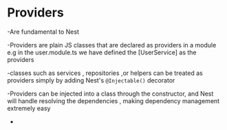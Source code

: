 # Providers 
-Are fundamental to Nest 

-Providers are plain JS classes that are declared as providers in a module
 e.g in the user.module.ts we have defined the [UserService] as the providers

 -classes such as services , repositories ,or helpers can be treated as providers simply by adding Nest's  `@Injectable()` decorator

 -Providers can be injected into a class through the constructor, and Nest will handle resolving the dependencies , making dependency management extremely easy

 -  
